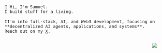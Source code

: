 <img src="https://lihbr.com/api/hr" alt="separator" height="3" width="2%" />
<br />
<samp>
  👋 Hi, I'm Samuel. <br />
  I build stuff for a living.
</samp>
<br /><br />
<samp>
  II'm into full-stack, AI, and Web3 development, focusing on **decentralized AI agents, applications, and systems**. <br />
  Reach out on my <a href="https://x.com/samueldans0" target="_blank">X</a>.
<!--   Reach out on my <a href="https://samueldanso.com/" target="_blank">website</a> or <a href="https://x.com/samueldans0" target="_blank">X</a>. -->
</samp>
<br /><br />
<p align="right">
  <img src="https://visitor-badge.laobi.icu/badge?page_id=samueldanso&left_color=black&left_text=visitors&right_color=black">
</p>
